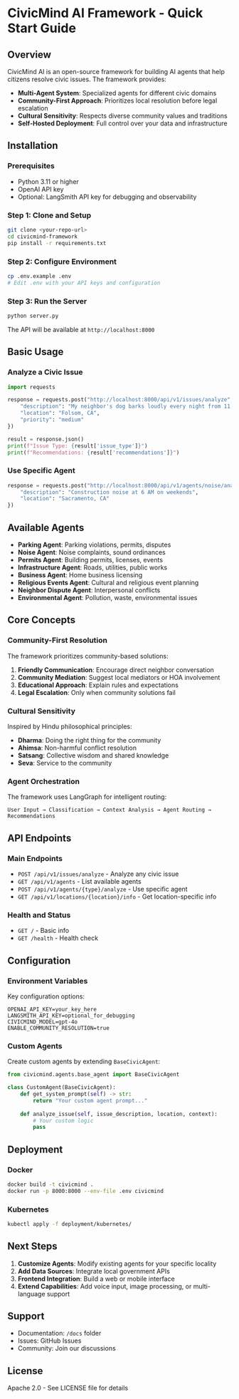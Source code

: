# CivicMind AI Framework - Quick Start Guide

## Overview

CivicMind AI is an open-source framework for building AI agents that help citizens resolve civic issues. The framework provides:

- **Multi-Agent System**: Specialized agents for different civic domains
- **Community-First Approach**: Prioritizes local resolution before legal escalation
- **Cultural Sensitivity**: Respects diverse community values and traditions
- **Self-Hosted Deployment**: Full control over your data and infrastructure

## Installation

### Prerequisites

- Python 3.11 or higher
- OpenAI API key
- Optional: LangSmith API key for debugging and observability

### Step 1: Clone and Setup

```bash
git clone <your-repo-url>
cd civicmind-framework
pip install -r requirements.txt
```

### Step 2: Configure Environment

```bash
cp .env.example .env
# Edit .env with your API keys and configuration
```

### Step 3: Run the Server

```bash
python server.py
```

The API will be available at `http://localhost:8000`

## Basic Usage

### Analyze a Civic Issue

```python
import requests

response = requests.post("http://localhost:8000/api/v1/issues/analyze", json={
    "description": "My neighbor's dog barks loudly every night from 11 PM to 2 AM",
    "location": "Folsom, CA",
    "priority": "medium"
})

result = response.json()
print(f"Issue Type: {result['issue_type']}")
print(f"Recommendations: {result['recommendations']}")
```

### Use Specific Agent

```python
response = requests.post("http://localhost:8000/api/v1/agents/noise/analyze", json={
    "description": "Construction noise at 6 AM on weekends",
    "location": "Sacramento, CA"
})
```

## Available Agents

- **Parking Agent**: Parking violations, permits, disputes
- **Noise Agent**: Noise complaints, sound ordinances
- **Permits Agent**: Building permits, licenses, events
- **Infrastructure Agent**: Roads, utilities, public works
- **Business Agent**: Home business licensing
- **Religious Events Agent**: Cultural and religious event planning
- **Neighbor Dispute Agent**: Interpersonal conflicts
- **Environmental Agent**: Pollution, waste, environmental issues

## Core Concepts

### Community-First Resolution

The framework prioritizes community-based solutions:

1. **Friendly Communication**: Encourage direct neighbor conversation
2. **Community Mediation**: Suggest local mediators or HOA involvement
3. **Educational Approach**: Explain rules and expectations
4. **Legal Escalation**: Only when community solutions fail

### Cultural Sensitivity

Inspired by Hindu philosophical principles:

- **Dharma**: Doing the right thing for the community
- **Ahimsa**: Non-harmful conflict resolution
- **Satsang**: Collective wisdom and shared knowledge
- **Seva**: Service to the community

### Agent Orchestration

The framework uses LangGraph for intelligent routing:

```
User Input → Classification → Context Analysis → Agent Routing → Recommendations
```

## API Endpoints

### Main Endpoints

- `POST /api/v1/issues/analyze` - Analyze any civic issue
- `GET /api/v1/agents` - List available agents
- `POST /api/v1/agents/{type}/analyze` - Use specific agent
- `GET /api/v1/locations/{location}/info` - Get location-specific info

### Health and Status

- `GET /` - Basic info
- `GET /health` - Health check

## Configuration

### Environment Variables

Key configuration options:

```env
OPENAI_API_KEY=your_key_here
LANGSMITH_API_KEY=optional_for_debugging
CIVICMIND_MODEL=gpt-4o
ENABLE_COMMUNITY_RESOLUTION=true
```

### Custom Agents

Create custom agents by extending `BaseCivicAgent`:

```python
from civicmind.agents.base_agent import BaseCivicAgent

class CustomAgent(BaseCivicAgent):
    def get_system_prompt(self) -> str:
        return "Your custom agent prompt..."
    
    def analyze_issue(self, issue_description, location, context):
        # Your custom logic
        pass
```

## Deployment

### Docker

```bash
docker build -t civicmind .
docker run -p 8000:8000 --env-file .env civicmind
```

### Kubernetes

```bash
kubectl apply -f deployment/kubernetes/
```

## Next Steps

1. **Customize Agents**: Modify existing agents for your specific locality
2. **Add Data Sources**: Integrate local government APIs
3. **Frontend Integration**: Build a web or mobile interface
4. **Extend Capabilities**: Add voice input, image processing, or multi-language support

## Support

- Documentation: `/docs` folder
- Issues: GitHub Issues
- Community: Join our discussions

## License

Apache 2.0 - See LICENSE file for details

